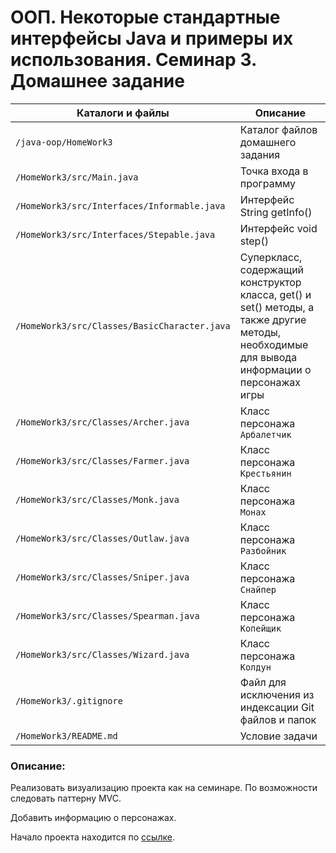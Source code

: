 # ООП. Некоторые стандартные интерфейсы Java и примеры их использования. Семинар 3. Домашнее задание

Каталоги и файлы                             | Описание
---------------------------------------------|-------------------------------------------------------
`/java-oop/HomeWork3`                        | Каталог файлов домашнего задания
`/HomeWork3/src/Main.java`                   | Точка входа в программу
`/HomeWork3/src/Interfaces/Informable.java`  | Интерфейс String getInfo()
`/HomeWork3/src/Interfaces/Stepable.java`    | Интерфейс void step()
`/HomeWork3/src/Classes/BasicCharacter.java` | Суперкласс, содержащий конструктор класса, get() и set() методы, а также другие методы, необходимые для вывода информации о персонажах игры
`/HomeWork3/src/Classes/Archer.java`         | Класс персонажа `Арбалетчик`
`/HomeWork3/src/Classes/Farmer.java`         | Класс персонажа `Крестьянин`
`/HomeWork3/src/Classes/Monk.java`           | Класс персонажа `Монах`
`/HomeWork3/src/Classes/Outlaw.java`         | Класс персонажа `Разбойник`
`/HomeWork3/src/Classes/Sniper.java`         | Класс персонажа `Снайпер`
`/HomeWork3/src/Classes/Spearman.java`       | Класс персонажа `Копейщик`
`/HomeWork3/src/Classes/Wizard.java`         | Класс персонажа `Колдун`
`/HomeWork3/.gitignore`                      | Файл для исключения из индексации Git файлов и папок
`/HomeWork3/README.md`                       | Условие задачи

### Описание:

Реализовать визуализацию проекта как на семинаре. По возможности следовать паттерну MVC.

Добавить информацию о персонажах.

Начало проекта находится по [ссылке](https://github.com/dfedoroff/java/tree/main/java-oop/HomeWork1).

